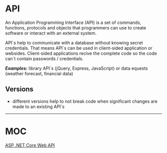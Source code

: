 # API

An Application Programming Interface (API) is a set of commands, functions, protocols and objects that programmers can use to create software or interact with an external system.

API´s help to communicate with a database without knowing secret credentials. That means API´s can be used in client-sided application or websides. Client-sided applications recive the complete code so the code can´t contain passwords / credentials.

***Examples:***  library API´s (jQuery, Express, JavaScript) or data equests (weather forecast, financial data)

## Versions

- different versions help to not break code when significant changes are made to an existing API´s

***

# MOC

[ASP .NET Core Web API](https://github.com/lucasmenke/notes/blob/main/content/API.NET-Core.md)